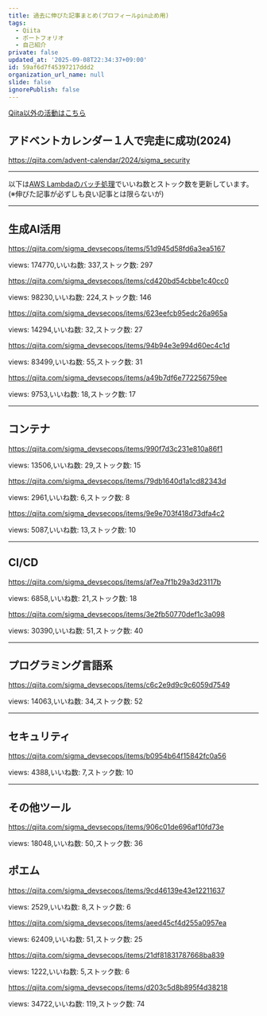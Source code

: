 ```yaml
---
title: 過去に伸びた記事まとめ(プロフィールpin止め用)
tags:
  - Qiita
  - ポートフォリオ
  - 自己紹介
private: false
updated_at: '2025-09-08T22:34:37+09:00'
id: 59af6d7f45397217ddd2
organization_url_name: null
slide: false
ignorePublish: false
---
```

[Qiita以外の活動はこちら](https://ryosukedtomita.github.io/MyActivity/)

## アドベントカレンダー１人で完走に成功(2024)

https://qiita.com/advent-calendar/2024/sigma_security

---

以下は[AWS Lambdaのバッチ処理](https://github.com/RyosukeDTomita/qiita_auto_update)でいいね数とストック数を更新しています。
(※伸びた記事が必ずしも良い記事とは限らないが)

---

## 生成AI活用

https://qiita.com/sigma_devsecops/items/51d945d58fd6a3ea5167

views: 174770,いいね数: 337,ストック数: 297

https://qiita.com/sigma_devsecops/items/cd420bd54cbbe1c40cc0

views: 98230,いいね数: 224,ストック数: 146

https://qiita.com/sigma_devsecops/items/623eefcb95edc26a965a

views: 14294,いいね数: 32,ストック数: 27

https://qiita.com/sigma_devsecops/items/94b94e3e994d60ec4c1d

views: 83499,いいね数: 55,ストック数: 31

https://qiita.com/sigma_devsecops/items/a49b7df6e772256759ee

views: 9753,いいね数: 18,ストック数: 17

---

## コンテナ

https://qiita.com/sigma_devsecops/items/990f7d3c231e810a86f1

views: 13506,いいね数: 29,ストック数: 15

https://qiita.com/sigma_devsecops/items/79db1640d1a1cd82343d

views: 2961,いいね数: 6,ストック数: 8

https://qiita.com/sigma_devsecops/items/9e9e703f418d73dfa4c2

views: 5087,いいね数: 13,ストック数: 10

---

## CI/CD

https://qiita.com/sigma_devsecops/items/af7ea7f1b29a3d23117b

views: 6858,いいね数: 21,ストック数: 18

https://qiita.com/sigma_devsecops/items/3e2fb50770def1c3a098

views: 30390,いいね数: 51,ストック数: 40

---

## プログラミング言語系

https://qiita.com/sigma_devsecops/items/c6c2e9d9c9c6059d7549

views: 14063,いいね数: 34,ストック数: 52

---

## セキュリティ

https://qiita.com/sigma_devsecops/items/b0954b64f15842fc0a56

views: 4388,いいね数: 7,ストック数: 10

---

## その他ツール

https://qiita.com/sigma_devsecops/items/906c01de696af10fd73e

views: 18048,いいね数: 50,ストック数: 36


## ポエム

https://qiita.com/sigma_devsecops/items/9cd46139e43e12211637

views: 2529,いいね数: 8,ストック数: 6

https://qiita.com/sigma_devsecops/items/aeed45cf4d255a0957ea

views: 62409,いいね数: 51,ストック数: 25

https://qiita.com/sigma_devsecops/items/21df81831787668ba839

views: 1222,いいね数: 5,ストック数: 6

https://qiita.com/sigma_devsecops/items/d203c5d8b895f4d38218

views: 34722,いいね数: 119,ストック数: 74

